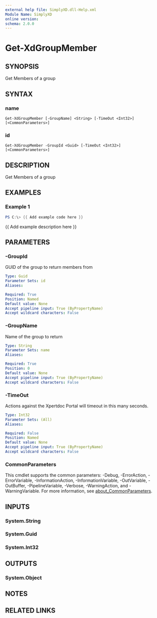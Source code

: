 ```yaml
---
external help file: SimplyXD.dll-Help.xml
Module Name: SimplyXD
online version:
schema: 2.0.0
---
```


# Get-XdGroupMember

## SYNOPSIS
Get Members of a group

## SYNTAX

### name
```
Get-XdGroupMember [-GroupName] <String> [-TimeOut <Int32>] [<CommonParameters>]
```

### id
```
Get-XdGroupMember -GroupId <Guid> [-TimeOut <Int32>] [<CommonParameters>]
```

## DESCRIPTION
Get Members of a group

## EXAMPLES

### Example 1
```powershell
PS C:\> {{ Add example code here }}
```

{{ Add example description here }}

## PARAMETERS

### -GroupId
GUID of the group to return members from

```yaml
Type: Guid
Parameter Sets: id
Aliases:

Required: True
Position: Named
Default value: None
Accept pipeline input: True (ByPropertyName)
Accept wildcard characters: False
```

### -GroupName
Name of the group to return

```yaml
Type: String
Parameter Sets: name
Aliases:

Required: True
Position: 0
Default value: None
Accept pipeline input: True (ByPropertyName)
Accept wildcard characters: False
```

### -TimeOut
Actions against the Xpertdoc Portal will timeout in this many seconds.

```yaml
Type: Int32
Parameter Sets: (All)
Aliases:

Required: False
Position: Named
Default value: None
Accept pipeline input: True (ByPropertyName)
Accept wildcard characters: False
```

### CommonParameters
This cmdlet supports the common parameters: -Debug, -ErrorAction, -ErrorVariable, -InformationAction, -InformationVariable, -OutVariable, -OutBuffer, -PipelineVariable, -Verbose, -WarningAction, and -WarningVariable. For more information, see [about_CommonParameters](http://go.microsoft.com/fwlink/?LinkID=113216).

## INPUTS

### System.String

### System.Guid

### System.Int32

## OUTPUTS

### System.Object
## NOTES

## RELATED LINKS
